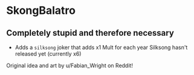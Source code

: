 # SkongBalatro
## Completely stupid and therefore necessary
- Adds a ```silksong``` joker that adds x1 Mult for each year Silksong hasn't released yet (currently x6)

Original idea and art by u/Fabian_Wright on Reddit!
